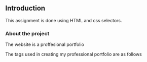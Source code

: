 ## Introduction
This assignment is done using HTML and css selectors.

### About the project
The website is a proffesional portfolio 

The tags used in creating my professional portfolio are as follows

<title> - The tag is used to define the title of the website
<html>  -The root of the website
<meta>  -The tag is used to give structured metadata about the website
<head>  -The tag contains information such as hyperlink to the css document and the favicon hyperlink
<link>  --Used to relate an external source to the website. Favicon and the css styling link are given
through this tag
<body>
<header>  --Defined the heading in the header tag
<nav>  --The tag is used to define set of navigation links. In this website, The links are inserted to skip to the particular section
<main> --It contains the main content of the website
<h1>,<h2>,<h3>,<h6>----Used to define html headings
<div>----The tag is used to separate and define a section of the document
<footer>----It is used to define footer of a document. In this, the tag is used to mention copyrights
<ol>----The tag defines an ordered list.In this website,it is used to list the ids and work experiences
<ul>---The tag defines an unordered list
<li>----The tag is used to define the items in the list
<p>----It is used to define paragraphs. In this website, The tag is used to give information about me
<br>----The break tag is used to separate lines wherever required
<table>----The tag is used to create tables. In this website, it is used to table education and work experience details
<figure>----The tag is sued to insert images
<figcaption>----The tag is used to add caption to the figures displayed
<img>----It is used to insert images either in the background or on the front
<tr>----Defined the rows of the table
<td>----defined the cells of the table

Elements and creativity added are:   
   -- The header and the navigation are kept fixed. The navigation bar has links which can directly
   -- skip to the content required, for example, If you click education, it directly takes to the education section
   -- The links in navigation are given hover effects and box shadows
   --Favicon is inserted
   --All the paragraphs are highlighted with background color, bordered right and floated left
    for better use interface
   --he certifications are arranged as a gallery which hovers when the cursor is moved on a particular
    certification with figure captions
   --Academic credentials are displayed through a table styled with css
  --All required media queries are inserted

All the required and additional controls are used in creating this website.